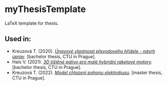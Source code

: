 # myThesisTemplate
LaTeX template for thesis.

## Used in:

- Kreuzová T. (2020). *[Únavové vlastnosti převodového hřídele - návrh úprav](https://dspace.cvut.cz/handle/10467/89472)*. [bachelor thesis, CTU in Prague].
- Hais V. (2021). *[3D tištěné palivo pro malé hybridní raketové motory](https://dspace.cvut.cz/handle/10467/96173)*. [bachelor thesis, CTU in Prague].
- Kreuzová T. (2022). *[Model chlazení pohonu elektrobusu](https://dspace.cvut.cz/handle/10467/103471)*. [master thesis, CTU in Prague].
